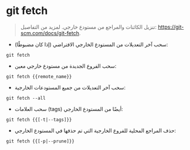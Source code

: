 # git fetch

> تنزيل الكائنات والمراجع من مستودع خارجي.
> لمزيد من التفاصيل: <https://git-scm.com/docs/git-fetch>.

- سحب آخر التعديلات من المستودع الخارجي الافتراضي (إذا كان مضبوطًا):

`git fetch`

- سحب الفروع الجديدة من مستودع خارجي معين:

`git fetch {{remote_name}}`

- سحب آخر التعديلات من جميع المستودعات الخارجية:

`git fetch --all`

- سحب العلامات (tags) أيضًا من المستودع الخارجي:

`git fetch {{[-t|--tags]}}`

- حذف المراجع المحلية للفروع الخارجية التي تم حذفها في المستودع الخارجي:

`git fetch {{[-p|--prune]}}`
